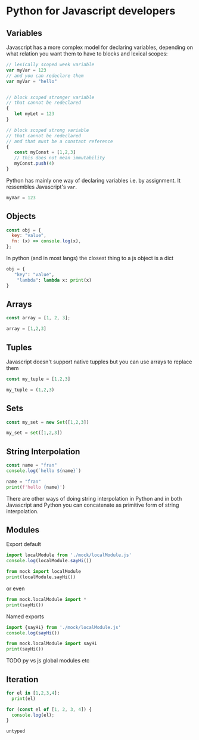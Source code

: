 # Python for Javascript developers

## Variables

Javascript has a more complex model for declaring
variables, depending on what relation you want them
to have to blocks and lexical scopes:

```javascript
// lexically scoped week variable
var myVar = 123
// and you can redeclare them
var myVar = "hello"


// block scoped stronger variable
// that cannot be redeclared
{
   let myLet = 123
}

// block scoped strong variable
// that cannot be redeclared
// and that must be a constant reference
{
   const myConst = [1,2,3]
   // this does not mean immutability
   myConst.push(4)
}
```

Python has mainly one way of declaring variables i.e. by assignment.
It ressembles Javascript's `var`.

```python
myVar = 123
```

## Objects

```javascript
const obj = {
  key: "value",
  fn: (x) => console.log(x),
};
```

In python (and in most langs) the closest thing to a js object is a dict

```python
obj = {
   "key": "value",
    "lambda": lambda x: print(x)
}
```

## Arrays

```javascript
const array = [1, 2, 3];
```

```python
array = [1,2,3]
```

## Tuples

Javascript doesn't support native tupples 
but you can use arrays to replace them

```javascript
const my_tuple = [1,2,3]
```

```python
my_tuple = (1,2,3)
```

## Sets

```javascript
const my_set = new Set([1,2,3])
```

```python
my_set = set([1,2,3])
```

## String Interpolation

```javascript
const name = "fran"
console.log(`hello ${name}`)
```

```python
name = "fran"
print(f'hello {name}')
```

There are other ways of doing string interpolation in Python
and in both Javascript and Python you can concatenate as primitive
form of string interpolation.

## Modules

Export default

```javascript
import localModule from './mock/localModule.js'
console.log(localModule.sayHi())

```

```python
from mock import localModule
print(localModule.sayHi())
```

or even

```python
from mock.localModule import *
print(sayHi())
```

Named exports

```javascript
import {sayHi} from './mock/localModule.js'
console.log(sayHi())
```

```python
from mock.localModule import sayHi
print(sayHi())
```

TODO py vs js global modules etc

## Iteration

```python
for el in [1,2,3,4]:
  print(el)

```

```javascript
for (const el of [1, 2, 3, 4]) {
  console.log(el);
}
```

```
untyped

```
